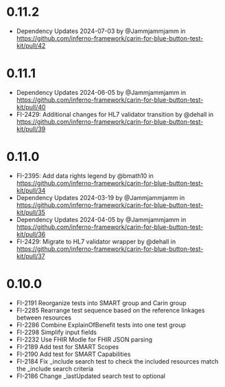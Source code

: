 # 0.11.2

* Dependency Updates 2024-07-03 by @Jammjammjamm in https://github.com/inferno-framework/carin-for-blue-button-test-kit/pull/42

# 0.11.1

* Dependency Updates 2024-06-05 by @Jammjammjamm in https://github.com/inferno-framework/carin-for-blue-button-test-kit/pull/40
* FI-2429: Additional changes for HL7 validator transition by @dehall in https://github.com/inferno-framework/carin-for-blue-button-test-kit/pull/39

# 0.11.0

* FI-2395: Add data rights legend by @bmath10 in
  https://github.com/inferno-framework/carin-for-blue-button-test-kit/pull/34
* Dependency Updates 2024-03-19 by @Jammjammjamm in
  https://github.com/inferno-framework/carin-for-blue-button-test-kit/pull/35
* Dependency Updates 2024-04-05 by @Jammjammjamm in
  https://github.com/inferno-framework/carin-for-blue-button-test-kit/pull/36
* FI-2429: Migrate to HL7 validator wrapper by @dehall in
  https://github.com/inferno-framework/carin-for-blue-button-test-kit/pull/37

# 0.10.0

* FI-2191 Reorganize tests into SMART group and Carin group
* FI-2285 Rearrange test sequence based on the reference linkages between resources
* FI-2286 Combine ExplainOfBenefit tests into one test group
* FI-2298 Simplify input fields
* FI-2232 Use FHIR Modle for FHIR JSON parsing
* FI-2189 Add test for SMART Scopes
* FI-2190 Add test for SMART Capabilities
* FI-2184 Fix _include search test to check the included resources match the _include search criteria
* FI-2186 Change _lastUpdated search test to optional
